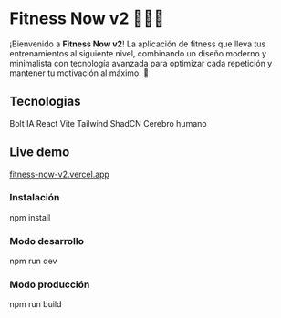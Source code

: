 # Fitness Now v2 🏋️‍♂️🔥

¡Bienvenido a **Fitness Now v2**! La aplicación de fitness que lleva tus entrenamientos al siguiente nivel, combinando un diseño moderno y minimalista con tecnología avanzada para optimizar cada repetición y mantener tu motivación al máximo. 🚀

## Tecnologias
Bolt IA
React
Vite
Tailwind
ShadCN
Cerebro humano

## Live demo
[fitness-now-v2.vercel.app](https://fitness-now-v2.vercel.app)


### Instalación
npm install

### Modo desarrollo
npm run dev

### Modo producción
npm run build
